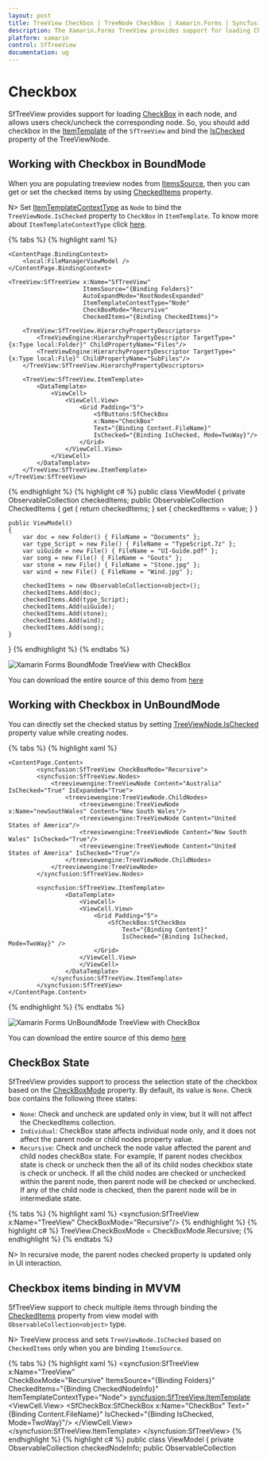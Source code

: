 ```yaml
---
layout: post
title: TreeView Checkbox | TreeNode CheckBox | Xamarin.Forms | Syncfusion
description: The Xamarin.Forms TreeView provides support for loading Checkbox in each node and allows users to check/uncheck the corresponding node.
platform: xamarin
control: SfTreeView
documentation: ug
---
```


# Checkbox

SfTreeView provides support for loading [CheckBox](https://help.syncfusion.com/xamarin/sfcheckbox/getting-started) in each node, and allows users check/uncheck the corresponding node. So, you should add checkbox in the [ItemTemplate](https://help.syncfusion.com/cr/xamarin/Syncfusion.SfTreeView.XForms~Syncfusion.XForms.TreeView.SfTreeView~ItemTemplate.html) of the `SfTreeView` and bind the [IsChecked](https://help.syncfusion.com/cr/xamarin/Syncfusion.SfTreeView.XForms~Syncfusion.TreeView.Engine.TreeViewNode~IsChecked.html) property of the TreeViewNode.

## Working with Checkbox in BoundMode

When you are populating treeview nodes from [ItemsSource](https://help.syncfusion.com/cr/xamarin/Syncfusion.SfTreeView.XForms~Syncfusion.XForms.TreeView.SfTreeView~ItemsSource.html), then you can get or set the checked items by using [CheckedItems](https://help.syncfusion.com/cr/xamarin/Syncfusion.SfTreeView.XForms~Syncfusion.XForms.TreeView.SfTreeView~CheckedItems.html) property.

N> Set [ItemTemplateContextType](https://help.syncfusion.com/cr/xamarin/Syncfusion.SfTreeView.XForms~Syncfusion.XForms.TreeView.SfTreeView~ItemTemplateContextType.html) as `Node` to bind the `TreeViewNode.IsChecked` property to `CheckBox` in `ItemTemplate`. To know more about `ItemTemplateContextType` click [here](https://help.syncfusion.com/xamarin/sftreeview/apperance#bindingcontext-for-itemtemplate).

{% tabs %}
{% highlight xaml %}
<?xml version="1.0" encoding="utf-8" ?>
<ContentPage xmlns="http://xamarin.com/schemas/2014/forms"
             xmlns:x="http://schemas.microsoft.com/winfx/2009/xaml"
             xmlns:local="clr-namespace:BoundMode_CheckBox"
             x:Class="BoundMode_CheckBox.MainPage"
             xmlns:TreeView="clr-namespace:Syncfusion.XForms.TreeView;assembly=Syncfusion.SfTreeView.XForms"
             xmlns:SfButtons="clr-namespace:Syncfusion.XForms.Buttons;assembly=Syncfusion.Buttons.XForms"
             xmlns:TreeViewEngine="clr-namespace:Syncfusion.TreeView.Engine;assembly=Syncfusion.SfTreeView.XForms">

    <ContentPage.BindingContext>
        <local:FileManagerViewModel />
    </ContentPage.BindingContext>

    <TreeView:SfTreeView x:Name="SfTreeView"
                         ItemsSource="{Binding Folders}"
                         AutoExpandMode="RootNodesExpanded"
                         ItemTemplateContextType="Node"
                         CheckBoxMode="Recursive"
                         CheckedItems="{Binding CheckedItems}">
        
        <TreeView:SfTreeView.HierarchyPropertyDescriptors>
            <TreeViewEngine:HierarchyPropertyDescriptor TargetType="{x:Type local:Folder}" ChildPropertyName="Files"/>
            <TreeViewEngine:HierarchyPropertyDescriptor TargetType="{x:Type local:File}" ChildPropertyName="SubFiles"/>
        </TreeView:SfTreeView.HierarchyPropertyDescriptors>
        
        <TreeView:SfTreeView.ItemTemplate>
            <DataTemplate>
                <ViewCell>
                    <ViewCell.View>
                        <Grid Padding="5">
                            <SfButtons:SfCheckBox 
                            x:Name="CheckBox"
                            Text="{Binding Content.FileName}"
                            IsChecked="{Binding IsChecked, Mode=TwoWay}"/>
                        </Grid>
                    </ViewCell.View>
                </ViewCell>
            </DataTemplate>
        </TreeView:SfTreeView.ItemTemplate>
    </TreeView:SfTreeView>
</ContentPage>
{% endhighlight %}
{% highlight c# %}
public class ViewModel
{
    private ObservableCollection<object> checkedItems;
    public ObservableCollection<object> CheckedItems
    {
        get
        {
            return checkedItems;
        }
        set
        {
            checkedItems = value;
        }
    }

    public ViewModel()
    {
        var doc = new Folder() { FileName = "Documents" };
        var type_Script = new File() { FileName = "TypeScript.7z" };
        var uiGuide = new File() { FileName = "UI-Guide.pdf" };
        var song = new File() { FileName = "Gouts" };
        var stone = new File() { FileName = "Stone.jpg" };
        var wind = new File() { FileName = "Wind.jpg" };

        checkedItems = new ObservableCollection<object>();
        checkedItems.Add(doc);
        checkedItems.Add(type_Script);
        checkedItems.Add(uiGuide);
        checkedItems.Add(stone);
        checkedItems.Add(wind);
        checkedItems.Add(song);
    }
}
{% endhighlight %}
{% endtabs %}

![Xamarin Forms BoundMode TreeView with CheckBox](TreeView_images/BoundMode_CheckBox.png)

You can download the entire source of this demo from [here](https://github.com/SyncfusionExamples/checkbox_bound_mode)

## Working with Checkbox in UnBoundMode

You can directly set the checked status by setting [TreeViewNode.IsChecked](https://help.syncfusion.com/cr/xamarin/Syncfusion.SfTreeView.XForms~Syncfusion.TreeView.Engine.TreeViewNode~IsChecked.html) property value while creating nodes.

{% tabs %}
{% highlight xaml %}
<?xml version="1.0" encoding="utf-8" ?>
<ContentPage xmlns="http://xamarin.com/schemas/2014/forms"
             xmlns:x="http://schemas.microsoft.com/winfx/2009/xaml"
             xmlns:local="clr-namespace:UnBoundMode_CheckBox"
             x:Class="UnBoundMode_CheckBox.MainPage"
             xmlns:treeviewengine="clr-namespace:Syncfusion.TreeView.Engine;assembly=Syncfusion.SfTreeView.XForms"
             xmlns:SfCheckBox="clr-namespace:Syncfusion.XForms.Buttons;assembly=Syncfusion.Buttons.XForms"
             xmlns:syncfusion="clr-namespace:Syncfusion.XForms.TreeView;assembly=Syncfusion.SfTreeView.XForms">

    <ContentPage.Content>
            <syncfusion:SfTreeView CheckBoxMode="Recursive">
            <syncfusion:SfTreeView.Nodes>
                <treeviewengine:TreeViewNode Content="Australia" IsChecked="True" IsExpanded="True">
                    <treeviewengine:TreeViewNode.ChildNodes>
                        <treeviewengine:TreeViewNode x:Name="newSouthWales" Content="New South Wales"/>
                        <treeviewengine:TreeViewNode Content="United States of America"/>
                        <treeviewengine:TreeViewNode Content="New South Wales" IsChecked="True"/>
                        <treeviewengine:TreeViewNode Content="United States of America" IsChecked="True"/>
                    </treeviewengine:TreeViewNode.ChildNodes>
                </treeviewengine:TreeViewNode>
            </syncfusion:SfTreeView.Nodes>
                
            <syncfusion:SfTreeView.ItemTemplate>
                    <DataTemplate>
                        <ViewCell>
                        <ViewCell.View>
                            <Grid Padding="5">
                                <SfCheckBox:SfCheckBox 
                                    Text="{Binding Content}"
                                    IsChecked="{Binding IsChecked, Mode=TwoWay}" />
                            </Grid>
                        </ViewCell.View>
                        </ViewCell>
                    </DataTemplate>
                </syncfusion:SfTreeView.ItemTemplate>
            </syncfusion:SfTreeView>
    </ContentPage.Content>
</ContentPage>
{% endhighlight %}
{% endtabs %}

![Xamarin Forms UnBoundMode TreeView with CheckBox](TreeView_images/UnBoundMode_CheckBox.png)

You can download the entire source of this demo [here](https://github.com/SyncfusionExamples/checkbox_unbound_mode)

## CheckBox State

SfTreeView provides support to process the selection state of the checkbox based on the [CheckBoxMode](https://help.syncfusion.com/cr/xamarin/Syncfusion.SfTreeView.XForms~Syncfusion.XForms.TreeView.SfTreeView~CheckBoxMode.html) property. By default, its value is `None`.
Check box contains the following three states:

* `None`: Check and uncheck are updated only in view, but it will not affect the CheckedItems collection.
* `Individual`: CheckBox state affects individual node only, and it does not affect the parent node or child nodes property value.
* `Recursive`: Check and uncheck the node value affected the parent and child nodes checkBox state. For example, If parent nodes checkbox state is check or uncheck then the all of its child nodes checkbox state is check or uncheck. If all the child nodes are checked or unchecked within the parent node, then parent node will be checked or unchecked. If any of the child node is checked, then the parent node will be in intermediate state.

{% tabs %}
{% highlight xaml %}
<syncfusion:SfTreeView x:Name="TreeView" CheckBoxMode="Recursive"/>
{% endhighlight %}
{% highlight c# %}
TreeView.CheckBoxMode = CheckBoxMode.Recursive;
{% endhighlight %}
{% endtabs %}

N> In recursive mode, the parent nodes checked property is updated only in UI interaction.

## Checkbox items binding in MVVM

SfTreeView support to check multiple items through binding the [CheckedItems](https://help.syncfusion.com/cr/xamarin/Syncfusion.SfTreeView.XForms~Syncfusion.XForms.TreeView.SfTreeView~CheckedItems.html) property from view model with `ObservableCollection<object>` type.

N> TreeView process and sets `TreeViewNode.IsChecked` based on `CheckedItems` only when you are binding `ItemsSource`.

{% tabs %}
{% highlight xaml %}
<syncfusion:SfTreeView 
    x:Name="TreeView"  
    CheckBoxMode="Recursive"
    ItemsSource="{Binding Folders}"
    CheckedItems="{Binding CheckedNodeInfo}"
    ItemTemplateContextType="Node">
    <syncfusion:SfTreeView.ItemTemplate>
        <DataTemplate>
            <ViewCell>
                <ViewCell.View>
                        <Grid Padding="5">
                            <SfCheckBox:SfCheckBox
                                x:Name="CheckBox"
                                Text="{Binding Content.FileName}"
                                IsChecked="{Binding IsChecked, Mode=TwoWay}"/>
                        </Grid>
                </ViewCell.View>
            </ViewCell>
        </DataTemplate>
    </syncfusion:SfTreeView.ItemTemplate>
</syncfusion:SfTreeView>
{% endhighlight %}
{% highlight c# %}
public class ViewModel
{
    private ObservableCollection<object> checkedNodeInfo;
    public ObservableCollection<object> CheckedNodeInfo
    {
        get
        {
            return checkedNodeInfo;
        }
        set
        {
            this.checkedNodeInfo = value;
        }
    }

    public ViewModel()
    {
        var doc = new Folder() { FileName = "Documents" };
        checkedNodeInfo = new ObservableCollection<object>();
        checkedNodeInfo.Add(doc);
    }
}
{% endhighlight %}
{% endtabs %}

## Get or Set Checked Items

### Get or Set Checked Items in Bound Mode

You can get or set list of items to be checked by using [CheckedItems](https://help.syncfusion.com/cr/xamarin/Syncfusion.SfTreeView.XForms~Syncfusion.XForms.TreeView.SfTreeView~CheckedItems.html) property.

When the `CheckBoxMode` is other than `None`, the individual `TreeViewNode` or collection of `TreeViewNode` can be checked from the code by setting the  `CheckedItems`, or adding items to the `CheckedItems` property based on the `CheckBoxMode`.

N> Programmatically check and uncheck the node value not affected their parent and child nodes checkbox state.

{% tabs %}
{% highlight c# %}

treeView.CheckedItems.Add(viewModel.Folders[2]);
treeView.CheckedItems.Add(viewModel.Folders[3]);

{% endhighlight %}
{% endtabs %}

### Get or Set Checked Nodes in Unbound Mode

You can get the list of checked nodes by using `GetCheckedNodes` method. You can set checked status by setting `TreeViewNode.IsChecked` property.

{% tabs %}
{% highlight c# %}
treeView.GetCheckedNodes();
{% endhighlight %}
{% endtabs %}

## Events

### NodeChecked event

The [NodeChecked](https://help.syncfusion.com/cr/cref_files/xamarin/Syncfusion.SfTreeView.XForms~Syncfusion.XForms.TreeView.SfTreeView~NodeChecked_EV.html) event raised when checking and unchecking the check box at run time. The [NodeCheckedEventArgs](https://help.syncfusion.com/cr/cref_files/xamarin/Syncfusion.SfTreeView.XForms~Syncfusion.XForms.TreeView.NodeCheckedEventArgs.html) has the following members, which provide information for the `NodeChecked` event.

* `Node`: Gets the `TreeViewNode` and data associated with the checked item as its arguments.

{% tabs %}
{% highlight c# %}
treeView.NodeChecked += TreeView_NodeChecked;

private void TreeView_NodeChecked(object sender, Syncfusion.XForms.TreeView.NodeCheckedEventArgs e)
{
     
}
{% endhighlight %}
{% endtabs %}

N> `NodeChecked` event occurs only in UI interactions.
